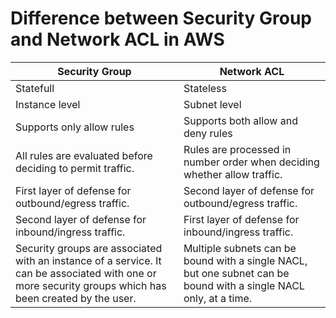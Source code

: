 # Difference between Security Group and Network ACL in AWS

| Security Group         | Network ACL     |
|------------------------|-----------------|
| Statefull              | Stateless       |
| Instance level         | Subnet level    |
| Supports only allow rules | Supports both allow and deny rules |
| All rules are evaluated before deciding to permit traffic.| Rules are processed in number order when deciding whether allow traffic. |
| First layer of defense for outbound/egress traffic. | Second layer of defense for outbound/egress traffic. |
| Second layer of defense for inbound/ingress traffic. | First layer of defense for inbound/ingress traffic. |
| Security groups are associated with an instance of a service. It can be associated with one or more security groups which has been created by the user. | Multiple subnets can be bound with a single NACL, but one subnet can be bound with a single NACL only, at a time. |